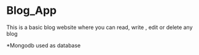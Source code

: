 # Blog_App

This is a basic blog website where you can read, write , edit or delete any blog

*Mongodb used as database
